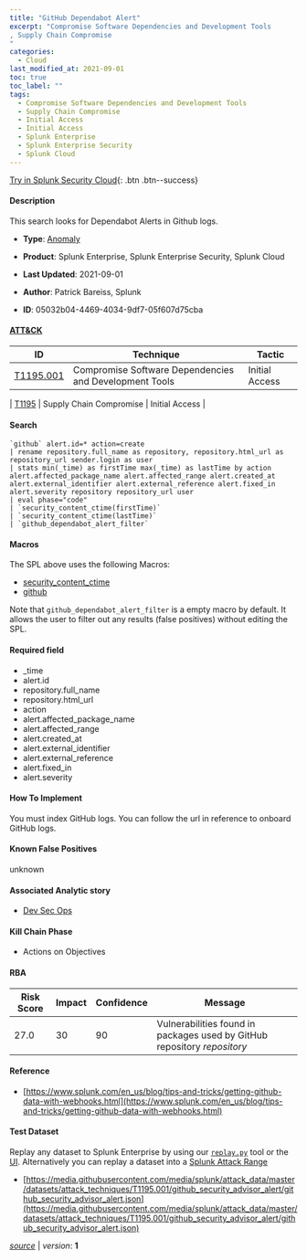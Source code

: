 ```yaml
---
title: "GitHub Dependabot Alert"
excerpt: "Compromise Software Dependencies and Development Tools
, Supply Chain Compromise
"
categories:
  - Cloud
last_modified_at: 2021-09-01
toc: true
toc_label: ""
tags:
  - Compromise Software Dependencies and Development Tools
  - Supply Chain Compromise
  - Initial Access
  - Initial Access
  - Splunk Enterprise
  - Splunk Enterprise Security
  - Splunk Cloud
---
```




[Try in Splunk Security Cloud](https://www.splunk.com/en_splunk_app_enrichmentus/cyber-security.html){: .btn .btn--success}

#### Description

This search looks for Dependabot Alerts in Github logs.

- **Type**: [Anomaly](https://github.com/splunk/security_content/wiki/object-Analytic-Types)
- **Product**: Splunk Enterprise, Splunk Enterprise Security, Splunk Cloud


- **Last Updated**: 2021-09-01
- **Author**: Patrick Bareiss, Splunk
- **ID**: 05032b04-4469-4034-9df7-05f607d75cba


#### [ATT&CK](https://attack.mitre.org/)

| ID             | Technique        |  Tactic             |
| -------------- | ---------------- |-------------------- |
| [T1195.001](https://attack.mitre.org/techniques/T1195/001/) | Compromise Software Dependencies and Development Tools | Initial Access |

| [T1195](https://attack.mitre.org/techniques/T1195/) | Supply Chain Compromise | Initial Access |

#### Search

```
`github` alert.id=* action=create 
| rename repository.full_name as repository, repository.html_url as repository_url sender.login as user 
| stats min(_time) as firstTime max(_time) as lastTime by action alert.affected_package_name alert.affected_range alert.created_at alert.external_identifier alert.external_reference alert.fixed_in alert.severity repository repository_url user 
| eval phase="code" 
| `security_content_ctime(firstTime)` 
| `security_content_ctime(lastTime)` 
| `github_dependabot_alert_filter`
```

#### Macros
The SPL above uses the following Macros:
* [security_content_ctime](https://github.com/splunk/security_content/blob/develop/macros/security_content_ctime.yml)
* [github](https://github.com/splunk/security_content/blob/develop/macros/github.yml)

Note that `github_dependabot_alert_filter` is a empty macro by default. It allows the user to filter out any results (false positives) without editing the SPL.

#### Required field
* _time
* alert.id
* repository.full_name
* repository.html_url
* action
* alert.affected_package_name
* alert.affected_range
* alert.created_at
* alert.external_identifier
* alert.external_reference
* alert.fixed_in
* alert.severity


#### How To Implement
You must index GitHub logs. You can follow the url in reference to onboard GitHub logs.

#### Known False Positives
unknown

#### Associated Analytic story
* [Dev Sec Ops](/stories/dev_sec_ops)


#### Kill Chain Phase
* Actions on Objectives



#### RBA

| Risk Score  | Impact      | Confidence   | Message      |
| ----------- | ----------- |--------------|--------------|
| 27.0 | 30 | 90 | Vulnerabilities found in packages used by GitHub repository $repository$ |




#### Reference

* [https://www.splunk.com/en_us/blog/tips-and-tricks/getting-github-data-with-webhooks.html](https://www.splunk.com/en_us/blog/tips-and-tricks/getting-github-data-with-webhooks.html)



#### Test Dataset
Replay any dataset to Splunk Enterprise by using our [`replay.py`](https://github.com/splunk/attack_data#using-replaypy) tool or the [UI](https://github.com/splunk/attack_data#using-ui).
Alternatively you can replay a dataset into a [Splunk Attack Range](https://github.com/splunk/attack_range#replay-dumps-into-attack-range-splunk-server)


* [https://media.githubusercontent.com/media/splunk/attack_data/master/datasets/attack_techniques/T1195.001/github_security_advisor_alert/github_security_advisor_alert.json](https://media.githubusercontent.com/media/splunk/attack_data/master/datasets/attack_techniques/T1195.001/github_security_advisor_alert/github_security_advisor_alert.json)



[*source*](https://github.com/splunk/security_content/tree/develop/detections/cloud/github_dependabot_alert.yml) \| *version*: **1**